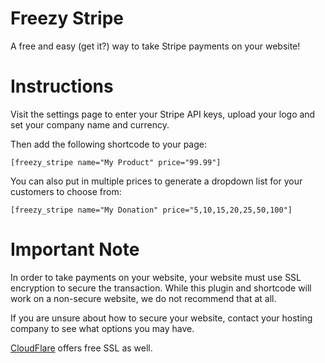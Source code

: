# Freezy Stripe
A free and easy (get it?) way to take Stripe payments on your website!

# Instructions

Visit the settings page to enter your Stripe API keys, upload your logo and set your company name and currency.

Then add the following shortcode to your page:

`[freezy_stripe name="My Product" price="99.99"]`

You can also put in multiple prices to generate a dropdown list for your customers to choose from:

`[freezy_stripe name="My Donation" price="5,10,15,20,25,50,100"]`

# Important Note

In order to take payments on your website, your website must use SSL encryption to secure the transaction.
While this plugin and shortcode will work on a non-secure website, we do not recommend that at all.

If you are unsure about how to secure your website, contact your hosting company to see what options you may have.

[CloudFlare](http://cloudflare.com) offers free SSL as well.